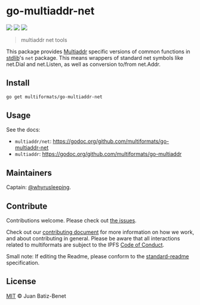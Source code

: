 # go-multiaddr-net

[![](https://img.shields.io/badge/made%20by-Protocol%20Labs-blue.svg?style=flat-square)](http://ipn.io)
[![](https://img.shields.io/badge/project-multiformats-blue.svg?style=flat-square)](http://github.com/multiformats/multiformats)
[![](https://img.shields.io/badge/freenode-%23ipfs-blue.svg?style=flat-square)](http://webchat.freenode.net/?channels=%23ipfs)

> multiaddr net tools

This package provides [Multiaddr](http://github.com/multiformats/go-multiaddr) specific versions of common functions in [stdlib](https://github.com/golang/go/tree/master/src)'s `net` package. This means wrappers of
standard net symbols like net.Dial and net.Listen, as well
as conversion to/from net.Addr.

## Install

```sh
go get multiformats/go-multiaddr-net
```

## Usage

See the docs:

- `multiaddr/net`: https://godoc.org/github.com/multiformats/go-multiaddr-net
- `multiaddr`: https://godoc.org/github.com/multiformats/go-multiaddr

## Maintainers

Captain: [@whyrusleeping](https://github.com/whyrusleeping).

## Contribute

Contributions welcome. Please check out [the issues](https://github.com/multiformats/go-multiaddr-net/issues).

Check out our [contributing document](https://github.com/multiformats/multiformats/blob/master/contributing.md) for more information on how we work, and about contributing in general. Please be aware that all interactions related to multiformats are subject to the IPFS [Code of Conduct](https://github.com/ipfs/community/blob/master/code-of-conduct.md).

Small note: If editing the Readme, please conform to the [standard-readme](https://github.com/RichardLitt/standard-readme) specification.

## License

[MIT](LICENSE) © Juan Batiz-Benet